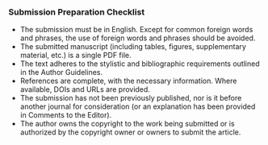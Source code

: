 ### Submission Preparation Checklist 
- The submission must be in English. Except for common foreign words and phrases, the use of foreign words and phrases should be avoided.
- The submitted manuscript (including tables, figures, supplementary material, etc.) is a single PDF file.
- The text adheres to the stylistic and bibliographic requirements outlined in the Author Guidelines.
- References are complete, with the necessary information. Where available, DOIs and URLs are provided.
- The submission has not been previously published, nor is it before another journal for consideration (or an explanation has been provided in Comments to the Editor).
- The author owns the copyright to the work being submitted or is authorized by the copyright owner or owners to submit the article.
